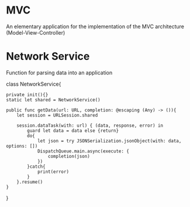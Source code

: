 # MVC

An elementary application for the implementation of the MVC architecture (Model-View-Controller)

# Network Service

Function for parsing data into an application

class NetworkService{
    
    private init(){}
    static let shared = NetworkService()
    
    public func getData(url: URL, completion: @escaping (Any) -> ()){
        let session = URLSession.shared
        
        session.dataTask(with: url) { (data, response, error) in
            guard let data = data else {return}
            do{
                let json = try JSONSerialization.jsonObject(with: data, options: [])
                DispatchQueue.main.async(execute: {
                    completion(json)
                })
            }catch{
                print(error)
            }
        }.resume()
    }
    
}
